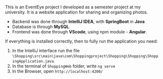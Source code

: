 This is an EventEye project I developed as a semester project at my university.
It is a website application for sharing and organizing photos.

- Backend was done through **IntelliJ IDEA**, with **SpringBoot** in **Java**
- Database is through **MySQL**.
- Frontend was done through **VScode**, using npm module - **Angular**.


If everything is installed correctly, then to fully run the application you need:
1. In the IntelliJ interface run the file `\Shopping\src\main\java\com\Shoppingproject\Shopping\Shopping\ShoppingApplication.java`.
2. In the terminal of `ShoppingWeb` folder, write `ng serve`
3. In the Browser, open `http://localhost:4200/`
